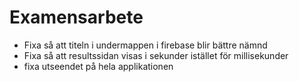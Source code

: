 # Examensarbete
- Fixa så att titeln i undermappen i firebase blir bättre nämnd
- Fixa så att resultssidan visas i sekunder istället för millisekunder
- fixa utseendet på hela applikationen